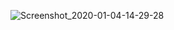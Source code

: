 ![Screenshot_2020-01-04-14-29-28](https://user-images.githubusercontent.com/54840940/71762340-8cfb3400-2f00-11ea-9e41-31de1508d90b.png)
